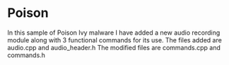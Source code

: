 # Poison

In this sample of Poison Ivy malware I have added a new audio recording module along with 3 functional commands for its use.
The files added are audio.cpp and audio_header.h
The modified files are commands.cpp and commands.h
